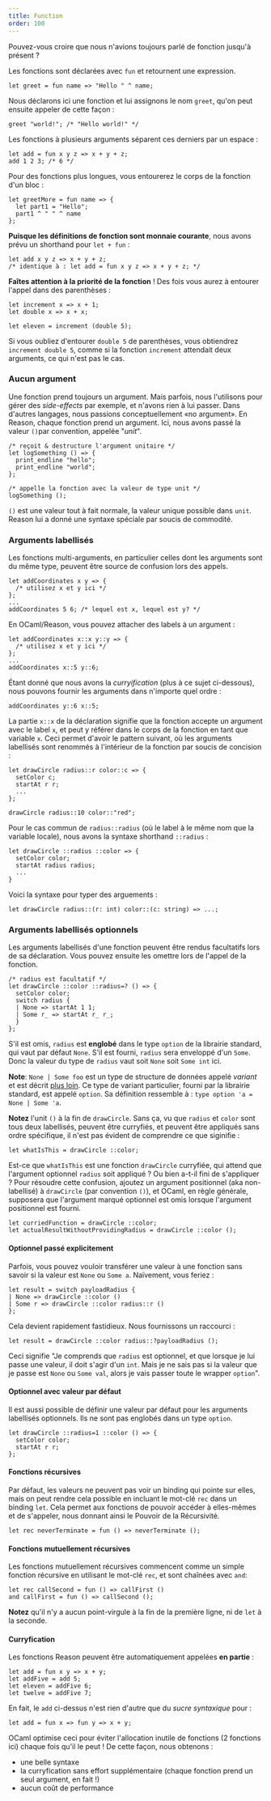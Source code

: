 ```yaml
---
title: Function
order: 100
---
```


Pouvez-vous croire que nous n'avions toujours parlé de fonction jusqu'à présent ?

Les fonctions sont déclarées avec `fun` et retournent une expression.

```reason
let greet = fun name => "Hello " ^ name;
```

Nous déclarons ici une fonction et lui assignons le nom `greet`, qu'on peut ensuite appeler de cette façon :

```reason
greet "world!"; /* "Hello world!" */
```

Les fonctions à plusieurs arguments séparent ces derniers par un espace :

```reason
let add = fun x y z => x + y + z;
add 1 2 3; /* 6 */
```

Pour des fonctions plus longues, vous entourerez le corps de la fonction d'un bloc : 

```reason
let greetMore = fun name => {
  let part1 = "Hello";
  part1 ^ " " ^ name
};
```

**Puisque les définitions de fonction sont monnaie courante**, nous avons prévu un shorthand pour `let + fun` :

```reason
let add x y z => x + y + z;
/* identique à : let add = fun x y z => x + y + z; */
```

**Faîtes attention à la priorité de la fonction** ! Des fois vous aurez à entourer l'appel dans des parenthèses :

```reason
let increment x => x + 1;
let double x => x + x;

let eleven = increment (double 5);
```

Si vous oubliez d'entourer `double 5` de parenthèses, vous obtiendrez `increment double 5`, comme si la fonction `increment` attendait deux arguments, ce qui n'est pas le cas.

### Aucun argument

Une fonction prend toujours un argument. Mais parfois, nous l'utilisons pour gérer des *side-effects* par exemple, et n'avons rien à lui passer. Dans d'autres langages, nous passions conceptuellement «no argument». En Reason, chaque fonction prend un argument. Ici, nous avons passé la valeur `()`par convention, appelée "*unit*".

```reason
/* reçoit & destructure l'argument unitaire */
let logSomething () => {
  print_endline "hello";
  print_endline "world";
};

/* appelle la fonction avec la valeur de type unit */
logSomething ();
```

`()` est une valeur tout à fait normale, la valeur unique possible dans `unit`. Reason lui a donné une syntaxe spéciale par soucis de commodité.

### Arguments labellisés
Les fonctions multi-arguments, en particulier celles dont les arguments sont du même type, peuvent être source de confusion lors des appels.

```reason
let addCoordinates x y => {
  /* utilisez x et y ici */
};
...
addCoordinates 5 6; /* lequel est x, lequel est y? */
```

En OCaml/Reason, vous pouvez attacher des labels à un argument :

```reason
let addCoordinates x::x y::y => {
  /* utilisez x et y ici */
};
...
addCoordinates x::5 y::6;
```

Étant donné que nous avons la *curryification* (plus à ce sujet ci-dessous), nous pouvons fournir les arguments dans n'importe quel ordre :

```reason
addCoordinates y::6 x::5;
```

La partie `x::x` de la déclaration signifie que la fonction accepte un argument avec le label `x`, et peut y référer dans le corps de la fonction en tant que variable `x`. Ceci permet d'avoir le pattern suivant, où les arguments labellisés sont renommés à l'intérieur de la fonction par soucis de concision : 

```reason
let drawCircle radius::r color::c => {
  setColor c;
  startAt r r;
  ...
};

drawCircle radius::10 color::"red";
```

Pour le cas commun de `radius::radius` (où le label à le même nom que la variable locale), nous avons la syntaxe shorthand `::radius` :

```reason
let drawCircle ::radius ::color => {
  setColor color;
  startAt radius radius;
  ...
}
```

Voici la syntaxe pour typer des arguements :

```reason
let drawCircle radius::(r: int) color::(c: string) => ...;
```

### Arguments labellisés optionnels

Les arguments labellisés d'une fonction peuvent être rendus facultatifs lors de sa déclaration. Vous pouvez ensuite les omettre lors de l'appel de la fonction.

```reason
/* radius est facultatif */
let drawCircle ::color ::radius=? () => {
  setColor color;
  switch radius {
  | None => startAt 1 1;
  | Some r_ => startAt r_ r_;
  }
};
```

S'il est omis, `radius` est **englobé** dans le type `option` de la librairie standard, qui vaut par défaut `None`. S'il est fourni, `radius` sera enveloppé d'un `Some`. Donc la valeur du type de `radius` vaut soit `None` soit `Some int` ici.

**Note**: `None | Some foo` est un type de structure de données appelé *variant* et est décrit [plus loin](/guide/language/variant). Ce type de variant particulier, fourni par la librairie standard, est appelé `option`. Sa définition ressemble à : `type option 'a = None | Some 'a`.

**Notez** l'unit `()` à la fin de `drawCircle`. Sans ça, vu que `radius` et `color` sont tous deux labellisés, peuvent être curryfiés, et peuvent être appliqués sans ordre spécifique, il n'est pas évident de comprendre ce que siginifie :

```reason
let whatIsThis = drawCircle ::color;
```

Est-ce que `whatIsThis` est une fonction `drawCircle` curryfiée, qui attend que l'argument optionnel `radius` soit appliqué ? Ou bien a-t-il fini de s'appliquer ? Pour résoudre cette confusion, ajoutez un argument positionnel (aka non-labellisé) à `drawCircle` (par convention `()`), et OCaml, en règle générale, supposera que l'argument marqué optionnel est omis lorsque l'argument positionnel est fourni.

```reason
let curriedFunction = drawCircle ::color;
let actualResultWithoutProvidingRadius = drawCircle ::color ();
```

#### Optionnel passé explicitement

Parfois, vous pouvez vouloir transférer une valeur à une fonction sans savoir si la valeur est `None` ou `Some a`. Naïvement, vous feriez :

```reason
let result = switch payloadRadius {
| None => drawCircle ::color ()
| Some r => drawCircle ::color radius::r ()
};
```

Cela devient rapidement fastidieux. Nous fournissons un raccourci :

```reason
let result = drawCircle ::color radius::?payloadRadius ();
```

Ceci signifie "Je comprends que `radius` est optionnel, et que lorsque je lui passe une valeur, il doit s'agir d'un `int`. Mais je ne sais pas si la valeur que je passe est `None` ou `Some val`, alors je vais passer toute le wrapper `option`".

#### Optionnel avec valeur par défaut

Il est aussi possible de définir une valeur par défaut pour les arguments labellisés optionnels. Ils ne sont pas englobés dans un type `option`.

```reason
let drawCircle ::radius=1 ::color () => {
  setColor color;
  startAt r r;
};
```

#### Fonctions récursives

Par défaut, les valeurs ne peuvent pas voir un binding qui pointe sur elles, mais on peut rendre cela possible en incluant le mot-clé `rec` dans un binding `let`. Cela permet aux fonctions de pouvoir accéder à elles-mêmes et de s'appeler, nous donnant ainsi le Pouvoir de la Récursivité.

```reason
let rec neverTerminate = fun () => neverTerminate ();
```

#### Fonctions mutuellement récursives

Les fonctions mutuellement récursives commencent comme un simple fonction récursive en utilisant le mot-clé `rec`, et sont chaînées avec `and`:

```reason
let rec callSecond = fun () => callFirst ()
and callFirst = fun () => callSecond ();
```

**Notez** qu'il n'y a aucun point-virgule à la fin de la première ligne, ni de `let` à la seconde.

#### Curryfication

Les fonctions Reason peuvent être automatiquement appelées **en partie** :

```reason
let add = fun x y => x + y;
let addFive = add 5;
let eleven = addFive 6;
let twelve = addFive 7;
```

En fait, le `add` ci-dessus n'est rien d'autre que du *sucre syntaxique* pour :

```reason
let add = fun x => fun y => x + y;
```

OCaml optimise ceci pour éviter l'allocation inutile de fonctions (2 fonctions ici) chaque fois qu'il le peut ! De cette façon, nous obtenons :

- une belle syntaxe
- la curryfication sans effort supplémentaire (chaque fonction prend un seul argument, en fait !)
- aucun coût de performance
